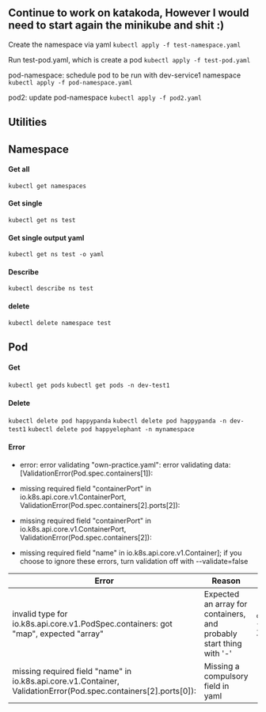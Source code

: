 ## Continue to work on katakoda, However I would need to start again the minikube and shit :) 

Create the namespace via yaml 
`kubectl apply -f test-namespace.yaml`

Run test-pod.yaml, which is create a pod 
`kubectl apply -f test-pod.yaml`

pod-namespace: schedule pod to be run with dev-service1 namespace
`kubectl apply -f pod-namespace.yaml`

pod2: update pod-namespace 
`kubectl apply -f pod2.yaml`

Utilities
-----------

## Namespace
#### Get all
`kubectl get namespaces`
#### Get single
`kubectl get ns test`

#### Get single output yaml
`kubectl get ns test -o yaml`

#### Describe
`kubectl describe ns test`

#### delete
`kubectl delete namespace test`

## Pod
#### Get
`kubectl get pods`
`kubectl get pods -n dev-test1`

#### Delete
`kubectl delete pod happypanda`
`kubectl delete pod happypanda -n dev-test1`
`kubectl delete pod happyelephant -n mynamespace`
#### Error
- error: error validating "own-practice.yaml": error validating data: [ValidationError(Pod.spec.containers[1]): 

- missing required field "containerPort" in io.k8s.api.core.v1.ContainerPort, ValidationError(Pod.spec.containers[2].ports[2]):

- missing required field "containerPort" in io.k8s.api.core.v1.ContainerPort, ValidationError(Pod.spec.containers[2]): 

- missing required field "name" in io.k8s.api.core.v1.Container]; if you choose to ignore these errors, turn validation off with --validate=false

Error | Reason | E.g
----- | ------ | ---
invalid type for io.k8s.api.core.v1.PodSpec.containers: got "map", expected "array" | Expected an array for containers, and probably start thing with '-' | `containers: - name: jenkins`
missing required field "name" in io.k8s.api.core.v1.Container, ValidationError(Pod.spec.containers[2].ports[0]): |  Missing a compulsory field in yaml | 





